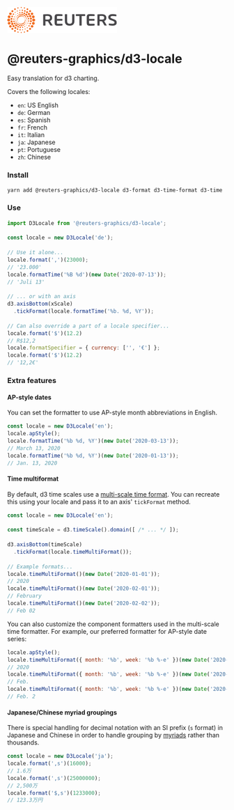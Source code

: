 ![](badge.svg)

# @reuters-graphics/d3-locale

Easy translation for d3 charting.

Covers the following locales:

- `en`: US English
- `de`: German
- `es`: Spanish
- `fr`: French
- `it`: Italian
- `ja`: Japanese
- `pt`: Portuguese
- `zh`: Chinese

### Install

```
yarn add @reuters-graphics/d3-locale d3-format d3-time-format d3-time
```

### Use

```javascript
import D3Locale from '@reuters-graphics/d3-locale';

const locale = new D3Locale('de');

// Use it alone...
locale.format(',')(23000);
// '23.000'
locale.formatTime('%B %d')(new Date('2020-07-13'));
// 'Juli 13'

// ... or with an axis
d3.axisBottom(xScale)
  .tickFormat(locale.formatTime('%b. %d, %Y'));

// Can also override a part of a locale specifier...
locale.format('$')(12.2)
// R$12,2
locale.formatSpecifier = { currency: ['', '€'] };
locale.format('$')(12.2)
// '12,2€'
```

### Extra features

#### AP-style dates

You can set the formatter to use AP-style month abbreviations in English.

```javascript
const locale = new D3Locale('en');
locale.apStyle();
locale.formatTime('%b %d, %Y')(new Date('2020-03-13'));
// March 13, 2020
locale.formatTime('%b %d, %Y')(new Date('2020-01-13'));
// Jan. 13, 2020
```

#### Time multiformat

By default, d3 time scales use a [multi-scale time format](https://github.com/d3/d3-time-format#d3-time-format). You can recreate this using your locale and pass it to an axis' `tickFormat` method.

```javascript
const locale = new D3Locale('en');

const timeScale = d3.timeScale().domain([ /* ... */ ]);

d3.axisBottom(timeScale)
  .tickFormat(locale.timeMultiFormat());

// Example formats...
locale.timeMultiFormat()(new Date('2020-01-01'));
// 2020
locale.timeMultiFormat()(new Date('2020-02-01'));
// February
locale.timeMultiFormat()(new Date('2020-02-02'));
// Feb 02
```

You can also customize the component formatters used in the multi-scale time formatter. For example, our preferred formatter for AP-style date series:

```javascript
locale.apStyle();
locale.timeMultiFormat({ month: '%b', week: '%b %-e' })(new Date('2020-01-01'));
// 2020
locale.timeMultiFormat({ month: '%b', week: '%b %-e' })(new Date('2020-02-01'));
// Feb.
locale.timeMultiFormat({ month: '%b', week: '%b %-e' })(new Date('2020-02-02'));
// Feb. 2
```

#### Japanese/Chinese myriad groupings

There is special handling for decimal notation with an SI prefix (`s` format) in Japanese and Chinese in order to handle grouping by [myriads](https://en.wikipedia.org/wiki/Japanese_numerals#Large_numbers) rather than thousands.

```javascript
const locale = new D3Locale('ja');
locale.format(',s')(16000);
// 1.6万
locale.format(',s')(25000000);
// 2,500万
locale.format('$,s')(1233000);
// 123.3万円
```
